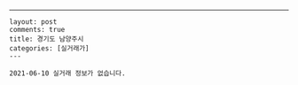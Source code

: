 ---
    layout: post
    comments: true
    title: 경기도 남양주시
    categories: [실거래가]
    ---

    2021-06-10 실거래 정보가 없습니다.

    